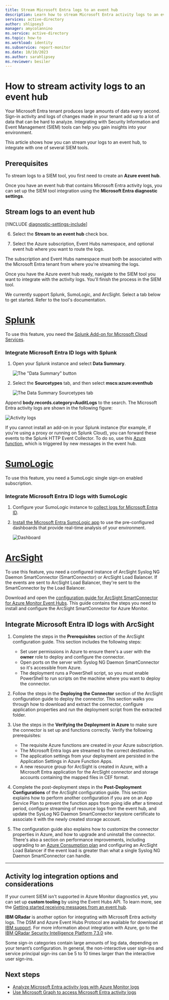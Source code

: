 ```yaml
---
title: Stream Microsoft Entra logs to an event hub
description: Learn how to stream Microsoft Entra activity logs to an event hub for SIEM tool integration and analysis.
services: active-directory
author: shlipsey3
manager: amycolannino
ms.service: active-directory
ms.topic: how-to
ms.workload: identity
ms.subservice: report-monitor
ms.date: 10/10/2023
ms.author: sarahlipsey
ms.reviewer: besiler
---
```

# How to stream activity logs to an event hub

Your Microsoft Entra tenant produces large amounts of data every second. Sign-in activity and logs of changes made in your tenant add up to a lot of data that can be hard to analyze. Integrating with Security Information and Event Management (SIEM) tools can help you gain insights into your environment.

This article shows how you can stream your logs to an event hub, to integrate with one of several SIEM tools. 

## Prerequisites

To stream logs to a SIEM tool, you first need to create an **Azure event hub**. 

Once you have an event hub that contains Microsoft Entra activity logs, you can set up the SIEM tool integration using the **Microsoft Entra diagnostic settings**.

## Stream logs to an event hub

[!INCLUDE [diagnostic-settings-include](../includes/diagnostic-settings-include.md)]

6. Select the **Stream to an event hub** check box.

7. Select the Azure subscription, Event Hubs namespace, and optional event hub where you want to route the logs.

The subscription and Event Hubs namespace must both be associated with the Microsoft Entra tenant from where you're streaming the logs.

Once you have the Azure event hub ready, navigate to the SIEM tool you want to integrate with the activity logs. You'll finish the process in the SIEM tool.

We currently support Splunk, SumoLogic, and ArcSight. Select a tab below to get started. Refer to the tool's documentation.

# [Splunk](#tab/splunk)

To use this feature, you need the [Splunk Add-on for Microsoft Cloud Services](https://splunkbase.splunk.com/app/3110/#/details). 

<a name='integrate-azure-ad-logs-with-splunk'></a>

### Integrate Microsoft Entra ID logs with Splunk

1. Open your Splunk instance and select **Data Summary**.

    ![The "Data Summary" button](./media/howto-stream-logs-to-event-hub/datasummary.png)

1. Select the **Sourcetypes** tab, and then select **mscs:azure:eventhub**

    ![The Data Summary Sourcetypes tab](./media/howto-stream-logs-to-event-hub/source-eventhub.png)

Append **body.records.category=AuditLogs** to the search. The Microsoft Entra activity logs are shown in the following figure:

   ![Activity logs](./media/howto-stream-logs-to-event-hub/activity-logs.png)

If you cannot install an add-on in your Splunk instance (for example, if you're using a proxy or running on Splunk Cloud), you can forward these events to the Splunk HTTP Event Collector. To do so, use this [Azure function](https://github.com/splunk/azure-functions-splunk), which is triggered by new messages in the event hub. 

# [SumoLogic](#tab/SumoLogic)

To use this feature, you need a SumoLogic single sign-on enabled subscription.

<a name='integrate-azure-ad-logs-with-sumologic-'></a>

### Integrate Microsoft Entra ID logs with SumoLogic 

1. Configure your SumoLogic instance to [collect logs for Microsoft Entra ID](https://help.sumologic.com/docs/integrations/microsoft-azure/active-directory-azure#collecting-logs-for-azure-active-directory).

1. [Install the Microsoft Entra SumoLogic app](https://help.sumologic.com/docs/integrations/microsoft-azure/active-directory-azure#viewing-azure-active-directory-dashboards) to use the pre-configured dashboards that provide real-time analysis of your environment.

   ![Dashboard](./media/howto-stream-logs-to-event-hub/overview-dashboard.png)

# [ArcSight](#tab/ArcSight)

To use this feature, you need a configured instance of ArcSight Syslog NG Daemon SmartConnector (SmartConnector) or ArcSight Load Balancer. If the events are sent to ArcSight Load Balancer, they're sent to the SmartConnector by the Load Balancer.

Download and open the [configuration guide for ArcSight SmartConnector for Azure Monitor Event Hubs](https://software.microfocus.com/products/siem-security-information-event-management/overview). This guide contains the steps you need to install and configure the ArcSight SmartConnector for Azure Monitor. 

<a name='integrate-azure-ad-logs-with-arcsight'></a>

## Integrate Microsoft Entra ID logs with ArcSight

1. Complete the steps in the **Prerequisites** section of the ArcSight configuration guide. This section includes the following steps:
    * Set user permissions in Azure to ensure there's a user with the **owner** role to deploy and configure the connector.
    * Open ports on the server with Syslog NG Daemon SmartConnector so it's accessible from Azure. 
    * The deployment runs a PowerShell script, so you must enable PowerShell to run scripts on the machine where you want to deploy the connector.

1. Follow the steps in the **Deploying the Connector** section of the ArcSight configuration guide to deploy the connector. This section walks you through how to download and extract the connector, configure application properties and run the deployment script from the extracted folder. 

1. Use the steps in the **Verifying the Deployment in Azure** to make sure the connector is set up and functions correctly. Verify the following prerequisites:
    * The requisite Azure functions are created in your Azure subscription.
    * The Microsoft Entra logs are streamed to the correct destination. 
    * The application settings from your deployment are persisted in the Application Settings in Azure Function Apps. 
    * A new resource group for ArcSight is created in Azure, with a Microsoft Entra application for the ArcSight connector and storage accounts containing the mapped files in CEF format.

1. Complete the post-deployment steps in the **Post-Deployment Configurations** of the ArcSight configuration guide. This section explains how to perform another configuration if you are on an App Service Plan to prevent the function apps from going idle after a timeout period, configure streaming of resource logs from the event hub, and update the SysLog NG Daemon SmartConnector keystore certificate to associate it with the newly created storage account.

1. The configuration guide also explains how to customize the connector properties in Azure, and how to upgrade and uninstall the connector. There's also a section on performance improvements, including upgrading to an [Azure Consumption plan](https://azure.microsoft.com/pricing/details/functions) and configuring an ArcSight Load Balancer if the event load is greater than what a single Syslog NG Daemon SmartConnector can handle.

---

## Activity log integration options and considerations

If your current SIEM isn't supported in Azure Monitor diagnostics yet, you can set up **custom tooling** by using the Event Hubs API. To learn more, see the [Getting started receiving messages from an event hub](../../event-hubs/event-hubs-dotnet-standard-getstarted-send.md).

**IBM QRadar** is another option for integrating with Microsoft Entra activity logs. The DSM and Azure Event Hubs Protocol are available for download at [IBM support](https://www.ibm.com/support). For more information about integration with Azure, go to the [IBM QRadar Security Intelligence Platform 7.3.0](https://www.ibm.com/support/knowledgecenter/SS42VS_DSM/c_dsm_guide_microsoft_azure_overview.html?cp=SS42VS_7.3.0) site.

Some sign-in categories contain large amounts of log data, depending on your tenant’s configuration. In general, the non-interactive user sign-ins and service principal sign-ins can be 5 to 10 times larger than the interactive user sign-ins.

## Next steps

- [Analyze Microsoft Entra activity logs with Azure Monitor logs](howto-analyze-activity-logs-log-analytics.md)
- [Use Microsoft Graph to access Microsoft Entra activity logs](quickstart-access-log-with-graph-api.md)
